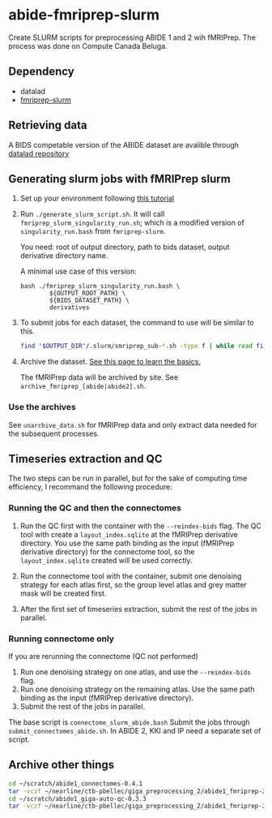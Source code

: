 # abide-fmriprep-slurm

Create SLURM scripts for preprocessing ABIDE 1 and 2 wih fMRIPrep.
The process was done on Compute Canada Beluga.

## Dependency

- datalad
- [fmriprep-slurm](https://simexp-documentation.readthedocs.io/en/latest/giga_preprocessing/preprocessing.html)

## Retrieving data

A BIDS competable version of the ABIDE dataset are avalible through [datalad repository](http://datasets.datalad.org/)

## Generating slurm jobs with fMRIPrep slurm

1. Set up your environment following [this tutorial](https://simexp-documentation.readthedocs.io/en/latest/giga_preprocessing/preprocessing.html)

2. Run `./generate_slurm_script.sh`. It will call `fmriprep_slurm_singularity_run.sh`; which is a modified version of `singularity_run.bash` from `fmriprep-slurm`.

    You need: root of output directory, path to bids dataset, output derivative directory name.

    A minimal use case of this version:

    ```basg
    bash ./fmriprep_slurm_singularity_run.bash \
            ${OUTPUT_ROOT_PATH} \
            ${BIDS_DATASET_PATH} \
            derivatives
    ```

3. To submit jobs for each dataset, the command to use will be similar to this.

    ```bash
    find "$OUTPUT_DIR"/.slurm/smriprep_sub-*.sh -type f | while read file; do sbatch "$file"; done
    ```

4. Archive the dataset. [See this page to learn the basics.](https://simexp-documentation.readthedocs.io/en/latest/alliance_canada/tape.html)

    The fMRIPrep data will be archived by site.
    See `archive_fmriprep_[abide|abide2].sh`.

### Use the archives

See `unarchive_data.sh` for fMRIPrep data and only extract data needed for the subsequent processes.

## Timeseries extraction and QC

The two steps can be run in parallel, but for the sake of computing time efficiency, I recommand the following procedure:

### Running the QC and then the connectomes

1. Run the QC first with the container with the `--reindex-bids` flag. The QC tool with create a `layout_index.sqlite` at the fMRIPrep derivative directory.
    You use the same path binding as the input (fMRIPrep derivative directory) for the connectome tool, so the `layout_index.sqlite` created will be used correctly.

2. Run the connectome tool with the container, submit one denoising strategy for each atlas first, so the group level atlas and grey matter mask will be created first.

3. After the first set of timeseries extraction, submit the rest of the jobs in parallel.

### Running connectome only

If you are rerunning the connectome (QC not performed)

1. Run one denoising strategy on one atlas, and use the `--reindex-bids` flag.
2. Run one denoising strategy on the remaining atlas. Use the same path binding as the input (fMRIPrep derivative directory).
3. Submit the rest of the jobs in parallel.

The base script is `connectome_slurm_abide.bash`
Submit the jobs through `submit_connectomes_abide.sh`.
In ABIDE 2, KKI and IP need a separate set of script.

## Archive other things

```bash
cd ~/scratch/abide1_connectomes-0.4.1
tar -vczf ~/nearline/ctb-pbellec/giga_preprocessing_2/abide1_fmriprep-20.2.7lts/abide1_connectomes-0.4.1.tar.gz .
cd ~/scratch/abide1_giga-auto-qc-0.3.3
tar -vczf ~/nearline/ctb-pbellec/giga_preprocessing_2/abide1_fmriprep-20.2.7lts/abide1_giga-auto-qc-0.3.3.tar.gz .
```
